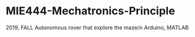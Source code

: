 # MIE444-Mechatronics-Principle
2019, FALL
Autonomous rover that explore the maze/n
Arduino, MATLAB
